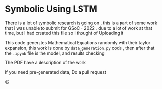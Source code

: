 # Symbolic Using LSTM

There is a lot of symbolic research is going on , this is a part of some work that i was unable to submit for GSoC - 2022 , due to a lot of work at that time, but I had created this file so I thought of Uploading it


This code generates Mathematical Equations randomly with their taylor expansion, this work is done by `data_generation.py` code , then after that the `.ipynb` file is the model, and results checking 

The PDF have a description of the work

If you need pre-generated data, Do a pull request 

:smiley: